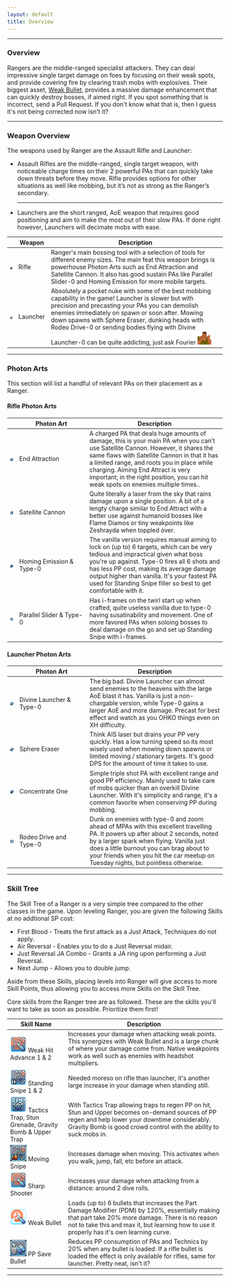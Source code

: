 ```yaml
---
layout: default
title: Overview
---
```

<hr>
<div class="row">
  <div class="col-sm-12">
    <section>
    <h3 class="title">Overview</h3>
        <p>Rangers are the middle-ranged specialist attackers. They can deal impressive single target damage on foes by focusing on their weak spots, 
            and provide covering fire by clearing trash mobs with explosives. Their biggest asset, <a href="#" class="tooltip-link" data-toggle="tooltip" title="{{ site.data.glossary.weakbullet }}">Weak Bullet</a>, provides a massive damage enhancement that can quickly destroy bosses, if aimed right.
                                    If you spot something that is incorrect, send a Pull Request. If you don't know what that is,
            then I guess it's not being corrected now isn't it?</p>
        
  <hr>
  </section>
  </div>
</div>
<div class="row">
  <div class="col-sm-12">
  <section>	
      <h3>Weapon Overview</h3>
      <p>
          The weapons used by Ranger are the Assault Rifle and Launcher:
              <ul>
                  <li>Assault Rifles are the middle-ranged, single target weapon, with noticeable charge times on their 2 powerful PAs that can quickly take down threats before they move. 
                      Rifle provides options for other situations as well like mobbing, but it’s not as strong as the Ranger’s secondary.
                  </li>
                  <hr>
                  <li>Launchers are the short ranged, AoE weapon that requires good positioning and aim to make the most out of their slow PAs. 
                      If done right however, Launchers will decimate mobs with ease. 
                  </li>
              </ul>						
      </p>
      <table class="table table-responsive table-bordered">
          <thead>
              <tr>
                  <th scope="col">&nbsp;</th>
                  <th scope="col">Weapon</th>
                  <th scope="col">Description</th>
              </tr>
          </thead>
          <tbody>
              <tr>
                  <td><img src="assets/img/icons/AssaultRifleSmall.png" alt="rifle icon" width="16px"></td>
                  <td>Rifle</td>
                  <td>Ranger's main bossing tool with a selection of tools for different enemy sizes. 
                                                          The main feat this weapon brings is powerhouse Photon Arts such as End Attraction and Satellite Cannon. 
                                                          It also has good sustain PAs like Parallel Slider-0 and Homing Emission for more mobile targets.    </td>
              </tr>
              <tr>
                  <td><img src="assets/img/icons/LauncherSmall.png" alt="launcher icon" width="16px"></td>
                  <td>Launcher</td>
                  <td>Absolutely a pocket nuke with some of the best mobbing capability in the game! 
                                                          Launcher is slower but with precision and precasting your PAs you can demolish enemies immediately on spawn or soon after.
                      Mowing down spawns with Sphere Eraser, dunking heads with Rodeo Drive-0 or sending bodies flying with Divine Launcher-0 can be quite addicting, 
                      just ask Fourier
                  <img src="assets/img/justright.png" width="32px" alt="Just Right"></td>
              </tr>
          </tbody>
      </table>
  <hr>
  </section>
    </div>
</div>
<div class="row">
  <div class="col-sm-12">
    <section>	
      <h3>Photon Arts</h3>
      <p>This section will list a handful of relevant PAs on their placement as a Ranger.</p>
      <h4>Rifle Photon Arts</h4>
      <table class="table table-responsive table-bordered">
          <thead>
              <tr>
                  <th scope="col">&nbsp;</th>
                  <th scope="col" style="width:150px">Photon Art</th>
                  <th scope="col">Description</th>
              </tr>
          </thead>
          <tbody>
              <tr>
                  <td><img src="assets/img/icons/UIPhotonArtEndAttract.png"></td>
                  <td>End Attraction</td>
                  <td>A charged PA that deals huge amounts of damage, this is your main PA when you can’t use Satellite Cannon. 
                                                          However, it shares the same flaws with Satellite Cannon in that it has a limited range, and roots you in place while charging.
                                                          Aiming End Attract is very important; in the right position, you can hit weak spots on enemies multiple times..</td>
              </tr>
              <tr>
                  <td><img src="assets/img/icons/UIPhotonArtSatelliteCannon.png"></td>
                  <td>Satellite Cannon</td>
                  <td>Quite literally a laser from the sky that rains damage upon a single position. A bit of a lengty charge similar to End Attract
                                                          with a better use against humanoid bosses like Flame Diamos or tiny weakpoints like Zeshrayda when toppled over. </td>
              </tr>
              <tr>
                  <td><img src="assets/img/icons/UIPhotonArtHomingEmission.png"></td>
                  <td>Homing Emission & Type-0</td>
                  <td>The vanilla version requires manual aiming to lock on (up to) 6 targets,
                                                          which can be very tedious and impractical given what boss you're up against. Type-0 fires all 6 shots and has less PP cost, making its average damage output higher than vanilla.
                                                          It's your fastest PA used for Standing Snipe filler so best to get comfortable with it. </td>
              </tr>
              <tr>
                  <td><img src="assets/img/icons/UIPhotonArtParallelSlider.png"></td>
                  <td>Parallel Slider & Type-0</td>
                  <td>Has i-frames on the twirl start up when crafted, quite useless vanilla due to type-0 having susatinability and movement.
                                                          One of more favored PAs when soloing bosses to deal damage on the go and set up Standing Snipe with i-frames.</td>
              </tr>
          </tbody>
      </table>
      <h4>Launcher Photon Arts</h4>
      <table class="table table-responsive table-bordered">
          <thead>
              <tr>
                  <th scope="col">&nbsp;</th>
                  <th scope="col" style="width:150px">Photon Art</th>
                  <th scope="col">Description</th>
              </tr>
          </thead>
          <tbody>
              <tr>
                  <td><img src="assets/img/icons/UIPhotonArtDivineLauncher.png"></td>
                  <td>Divine Launcher & Type-0</td>
                  <td>The big bad. Divine Launcher can almost send enemies to the heavens with the large AoE blast it has. Vanilla is just a non-chargable version,
                                                          while Type-0 gains a larger AoE and more damage. Precast for best effect and watch as you OHKO things even on XH difficulty. </td>
              </tr>
              <tr>
                  <td><img src="assets/img/icons/UIPhotonArtSphereEraser.png"></td>
                  <td>Sphere Eraser</td>
                  <td>Think AIS laser but drains your PP very quickly. Has a low turning speed so its most wisely used when mowing down spawns or limited moving / stationary targets.
                                                          It's good DPS for the amount of time it takes to use. </td>
              </tr>
              <tr>
                  <td><img src="assets/img/icons/UIPhotonArtConcentrateOne.png"></td>
                  <td>Concentrate One</td>
                  <td>Simple triple shot PA with excellent range and good PP efficiency. Mainly used to take care of mobs quicker than an overkill Divine Launcher.
                                                          With it's simplicity and range, it's a common favorite when conserving PP during mobbing.</td>
              </tr>
              <tr>
                  <td><img src="assets/img/icons/UIPhotonArtRodeoDrive.png"></td>
                  <td>Rodeo Drive and Type-0</td>
                  <td>Dunk on enemies with type-0 and zoom ahead of MPAs with this excellent travelling PA. It powers up after about 2 seconds,
                                                          noted by a larger spark when flying. Vanilla just does a little burnout you can brag about to your friends when you hit the car meetup on Tuesday nights, but pointless otherwise.</td>
              </tr>
          </tbody>
      </table>
      <hr>
  </section>
  </div>
</div>


<div class="row">
  <div class="col-sm-12">
        <section>
            <h3>Skill Tree</h3>
                <p>The Skill Tree of a Ranger is a very simple tree compared to the other classes in the game. Upon leveling Ranger, you are given the following Skills at no addtional SP cost:</p>
            <ul>
                <li>First Blood - Treats the first attack as a Just Attack, Techniques do not apply.</li>
                <li>Air Reversal - Enables you to do a Just Reversal midair.</li>
                <li>Just Reversal JA Combo - Grants a JA ring upon performing a Just Reversal.</li>
                <li>Next Jump - Allows you to double jump.</li>
            </ul>
            <p>Aside from these Skills, placing levels into Ranger will give access to more Skill Points, thus allowing you to access more Skills on the Skill Tree.</p>
        </section>
        <p>Core skills from the Ranger tree are as followed. These are the skills you'll want to take as soon as possible. Prioritize them first!<p>
        <section>
        <table class="table table-responsive table-bordered">
            <thead>
                <th scope="col">Skill Name</th>
                <th scope="col">Description</th>
            </thead>
                <tbody>
                    <tr>
                        <td><img src="assets/img/icons/weakhit.png"> Weak Hit Advance 1 & 2</td>
                        <td>Increases your damage when attacking weak points. This synergizes with Weak Bullet and is a large chunk of where your damage come from.
                            Native weakpoints work as well such as enemies with headshot multipliers. </td>
                    </tr>
                    <tr>
                        <td><img src="assets/img/icons/standingsnipe.png"> Standing Snipe 1 & 2</td>
                        <td>Needed moreso on rifle than launcher, it's another large increase in your damage when standing still. </td>
                    </tr>
                    <tr>
                        <td><img src="assets/img/icons/tacticstrap.png"> Tactics Trap, Stun Grenade, Gravity Bomb & Upper Trap</td>
                        <td>With Tactics Trap allowing traps to regen PP on hit, Stun and Upper becomes on-demand sources of PP regen and help lower your downtime considerably.
                            Gravity Bomb is good crowd control with the ability to suck mobs in. </td>
                    </tr>
                    <tr>
                        <td><img src="assets/img/icons/moving-shot.png"> Moving Snipe</td>
                        <td>Increases damage when moving. This activates when you walk, jump, fall, etc before an attack.</td>
                    </tr>
                    <tr>
                        <td><img src="assets/img/icons/weakhit.png"> Sharp Shooter</td>
                        <td>Increases your damage when attacking from a distance: around 2 dive rolls.</td>
                    </tr>
                    <tr>
                        <td><img src="assets/img/icons/weakbullet.png"> Weak Bullet</td>
                        <td>Loads (up to) 6 bullets that increases the Part Damage Modifier (PDM) by 120%, essentially making that part take 20% more damage.
                            There is no reason not to take this and max it, but learning how to use it properly has it's own learning curve. </td>
                    </tr>
                    <tr>
                        <td><img src="assets/img/icons/massive-bullet.png"> PP Save Bullet</td>
                        <td>Reduces PP consumption of PAs and Technics by 20% when any bullet is loaded. If a rifle bullet is loaded the effect is only available for rifles, same for launcher. Pretty neat, isn't it?</td>
                    </tr>
                </tbody>
        </table>
        <hr>
        </section>